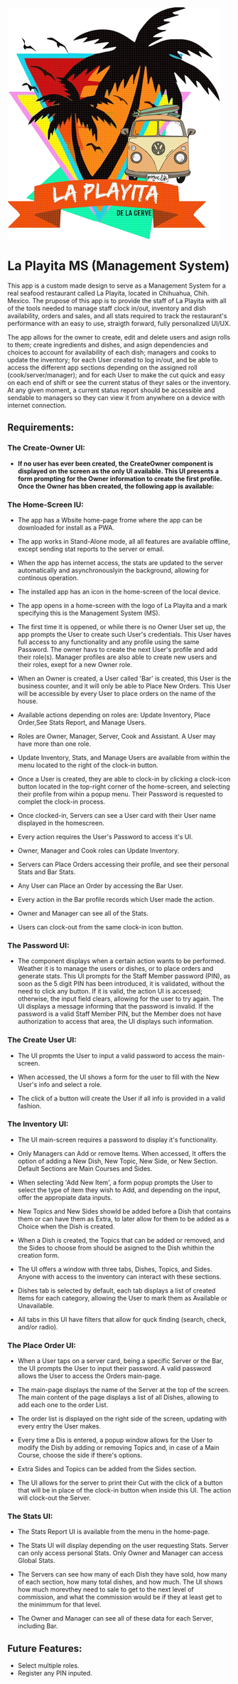 <img src="./images/La-Playita_logo-rmbg.png" />

# La Playita MS (Management System)

This app is a custom made design to serve as a Management System for a real seafood restaurant called La Playita, located in Chihuahua, Chih. Mexico. The prupose of this app is to provide the staff of La Playita with all of the tools needed to manage staff clock in/out, inventory and dish availability, orders and sales, and all stats required to track the restaurant's performance with an easy to use, straigth forward, fully personalized UI/UX.

The app allows for the owner to create, edit and delete users and asign rolls to them; create ingredients and dishes, and asign dependencies and choices to account for availability of each dish; managers and cooks to update the inventory; for each User created to log in/out, and be able to access the different app sections depending on the assigned roll (cook/server/manager); and for each User to make the cut quick and easy on each end of shift or see the current status of theyr sales or the inventory. At any given moment, a current status report should be accessible and sendable to managers so they can view it from anywhere on a device with internet connection.


## Requirements:

### The Create-Owner UI:

- **If no user has ever been created, the CreateOwner component is displayed on the screen as the only UI available. This UI presents a form prompting for the Owner information to create the first profile. Once the Owner has bben created, the following app is available:**

### The Home-Screen IU:

- The app has a Wbsite home-page frome where the app can be downloaded for install as a PWA.

- The app works in Stand-Alone mode, all all features are available offline, except sending stat reports to the server or email.

- When the app has internet access, the stats are updated to the server automatically and asynchronouslyin the background, allowing for continous operation.

- The installed app has an icon in the home-screen of the local device.

- The app opens in a home-screen with the logo of La Playita and a mark specifying this is the Management System (MS).

- The first time it is oppened, or while there is no Owner User set up, the app prompts the User to create such User's credentials. This User haves full access to any functionality and any profile using the same Password. The owner havs to create the next User's profile and add their role(s). Manager profiles are also able to create new users and their roles, exept for a new Owner role.

- When an Owner is created, a User called 'Bar' is created, this User is the business counter, and it will only be able to Place New Orders. This User will be accessible by every User to place orders on the name of the house.

- Available actions depending on roles are: Update Inventory, Place Order,See Stats Report, and Manage Users.

- Roles are Owner, Manager, Server, Cook and Assistant. A User may have more than one role.

- Update Inventory, Stats, and Manage Users are available from within the menu located to the right of the clock-in button.

- Once a User is created, they are able to clock-in by clicking a clock-icon button located in the top-right corner of the home-screen, and selecting their profile from wihin a popup menu. Their Password is requested to complet the clock-in process.

- Once clocked-in, Servers can see a User card with their User name displayed in the homescreen.

- Every action requires the User's Password to access it's UI.

- Owner, Manager and Cook roles can Update Inventory.

- Servers can Place Orders accessing their profile, and see their personal Stats and Bar Stats.

- Any User can Place an Order by accessing the Bar User.

- Every action in the Bar profile records which User made the action.

- Owner and Manager can see all of the Stats.

- Users can clock-out from the same clock-in icon button.


### The Password UI:

 - The component displays when a certain action wants to be performed. Weather it is to manage the users or dishes, or to place orders and generate stats. This UI prompts for the Staff Member password (PIN), as soon as the 5 digit PIN has been introduced, it is validated, without the need to click any button. If it is valid, the action UI is accessed; otherwise, the input field clears, allowing for the user to try again. The UI displays a message informing that the password is invalid. If the password is a valid Staff Member PIN, but the Member does not have authorization to access that area, the UI displays such information.

### The Create User UI:

- The UI propmts the User to input a valid password to access the main-screen.

- When accessed, the UI shows a form for the user to fill with the New User's info and select a role.

- The click of a button will create the User if all info is provided in a valid fashion.


### The Inventory UI:

- The UI main-screen requires a password to display it's functionality. 

- Only Managers can Add or remove Items. When accessed, It offers the option of adding a New Dish, New Topic, New Side, or New Section. Default Sections are Main Courses and Sides.

- When selecting 'Add New Item', a form popup prompts the User to select the type of item they wish to Add, and depending on the input, offer the appropiate data inputs.

- New Topics and New Sides showld be added before a Dish that contains them or can have them as Extra, to later allow for them to be added as a Choice when the Dish is created.

- When a Dish is created, the Topics that can be added or removed, and the Sides to choose from should be asigned to the Dish whithin the creation form.

- The UI offers a window with three tabs, Dishes, Topics, and Sides. Anyone with access to the inventory can interact with these sections.

- Dishes tab is selected by default, each tab displays a list of created Items for each category, allowing the User to mark them as Available or Unavailable.

- All tabs in this UI have filters that allow for quck finding (search, check, and/or radio).

### The Place Order UI:

- When a User taps on a server card, being a specific Server or the Bar, the UI prompts the User to input their password. A valid password allows the User to access the Orders main-page.

- The main-page displays the name of the Server at the top of the screen. The main content of the page displays a list of all Dishes, allowing to add each one to the order List.

- The order list is displayed on the right side of the screen, updating with every entry the User makes.

- Every time a Dis is entered, a popup window allows for the User to modify the Dish by adding or removing Topics and, in case of a Main Course, choose the side if there's options.

- Extra Sides and Topics can be added from the Sides section.

- The UI allows for the server to print their Cut with the click of a button that will be in place of the clock-in button when inside this UI. The action will clock-out the Server.


### The Stats UI:

- The Stats Report UI is available from the menu in the home-page.

- The Stats UI will display depending on the user requesting Stats. Server can only access personal Stats. Only Owner and Manager can access Global Stats.

- The Servers can see how many of each Dish they have sold, how many of each section, how many total dishes, and how much. The UI shows how much morevthey need to sale to get to the next level of commission, and what the commission would be if they at least get to the minimmum for that level.

- The Owner and Manager can see all of these data for each Server, including Bar.

## Future Features:

- Select multiple roles.
- Register any PIN inputed.
